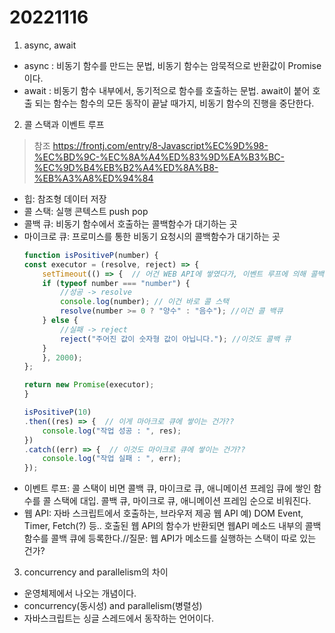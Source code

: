 # 20221116

1. async, await
- async : 비동기 함수를 만드는 문법, 비동기 함수는 암묵적으로 반환값이 Promise이다. 
- await : 비동기 함수 내부에서, 동기적으로 함수를 호출하는 문법. await이 붙어 호출 되는 함수는 함수의 모든 동작이 끝날 때가지, 비동기 함수의 진행을 중단한다. 

2. 콜 스택과 이벤트 루프
> 참조 https://frontj.com/entry/8-Javascript%EC%9D%98-%EC%BD%9C-%EC%8A%A4%ED%83%9D%EA%B3%BC-%EC%9D%B4%EB%B2%A4%ED%8A%B8-%EB%A3%A8%ED%94%84

- 힙: 참조형 데이터 저장
- 콜 스택: 실행 콘텍스트 push pop
- 콜백 큐: 비동기 함수에서 호출하는 콜백함수가 대기하는 곳
- 마이크로 큐: 프로미스를 통한 비동기 요청시의 콜백함수가 대기하는 곳
    ```ts
    function isPositiveP(number) {
    const executor = (resolve, reject) => {
        setTimeout(() => {  // 어건 WEB API에 쌓였다가, 이벤트 루프에 의해 콜백 큐에서 콜 스택으로 이동 하겠구나.. 맞나? 
        if (typeof number === "number") {
            //성공 -> resolve
            console.log(number); // 이건 바로 콜 스택
            resolve(number >= 0 ? "양수" : "음수"); //이건 콜 백큐
        } else {
            //실패 -> reject
            reject("주어진 값이 숫자형 값이 아닙니다."); //이것도 콜백 큐
        }
        }, 2000);
    };

    return new Promise(executor);
    }

    isPositiveP(10)
    .then((res) => {  // 이게 마아크로 큐에 쌓이는 건가?? 
        console.log("작업 성공 : ", res);  
    })
    .catch((err) => {  // 이것도 마이크로 큐에 쌓이는 건가?? 
        console.log("작업 실패 : ", err);  
    });
    ```
- 이벤트 루프: 콜 스택이 비면  콜백 큐, 마이크로 큐, 애니메이션 프레임 큐에 쌓인 함수를 콜 스택에 대입. 콜백 큐, 마이크로 큐, 애니메이션 프레임 순으로 비워진다.
- 웹 API: 자바 스크립트에서 호출하는, 브라우저 제공 웹 API 예) DOM Event, Timer, Fetch(?) 등.. 호출된 웹 API의 함수가 반환되면 웹API 메소드 내부의 콜백 함수를 콜백 큐에 등록한다.//질문: 웹 API가 메소드를 실행하는 스택이 따로 있는 건가?


3. concurrency and parallelism의 차이
- 운영체제에서 나오는 개념이다.
- concurrency(동시성) and parallelism(병렬성)
- 자바스크립트는 싱글 스레드에서 동작하는 언어이다.